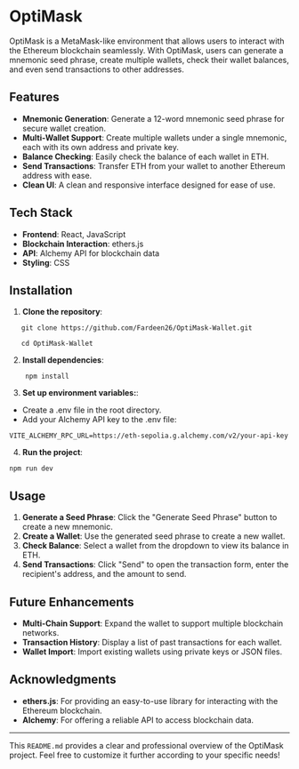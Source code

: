 # OptiMask

OptiMask is a MetaMask-like environment that allows users to interact with the Ethereum blockchain seamlessly. With OptiMask, users can generate a mnemonic seed phrase, create multiple wallets, check their wallet balances, and even send transactions to other addresses.

## Features

- **Mnemonic Generation**: Generate a 12-word mnemonic seed phrase for secure wallet creation.
- **Multi-Wallet Support**: Create multiple wallets under a single mnemonic, each with its own address and private key.
- **Balance Checking**: Easily check the balance of each wallet in ETH.
- **Send Transactions**: Transfer ETH from your wallet to another Ethereum address with ease.
- **Clean UI**: A clean and responsive interface designed for ease of use.

## Tech Stack

- **Frontend**: React, JavaScript
- **Blockchain Interaction**: ethers.js
- **API**: Alchemy API for blockchain data
- **Styling**: CSS

## Installation

1. **Clone the repository**:
```
   git clone https://github.com/Fardeen26/OptiMask-Wallet.git
```
```
   cd OptiMask-Wallet
```

2. **Install dependencies**:
```
    npm install
```

3. **Set up environment variables:**:
- Create a .env file in the root directory.
- Add your Alchemy API key to the .env file:
```
VITE_ALCHEMY_RPC_URL=https://eth-sepolia.g.alchemy.com/v2/your-api-key
```

4. **Run the project**:
```
npm run dev
```

## Usage
1. **Generate a Seed Phrase**: Click the "Generate Seed Phrase" button to create a new mnemonic.
2. **Create a Wallet**: Use the generated seed phrase to create a new wallet.
3. **Check Balance**: Select a wallet from the dropdown to view its balance in ETH.
4. **Send Transactions**: Click "Send" to open the transaction form, enter the recipient's address, and the amount to send.


## Future Enhancements
- **Multi-Chain Support**: Expand the wallet to support multiple blockchain networks.
- **Transaction History**: Display a list of past transactions for each wallet.
- **Wallet Import**: Import existing wallets using private keys or JSON files.

## Acknowledgments
- **ethers.js**: For providing an easy-to-use library for interacting with the Ethereum blockchain.
- **Alchemy**: For offering a reliable API to access blockchain data.

***

This `README.md` provides a clear and professional overview of the OptiMask project. Feel free to customize it further according to your specific needs!
